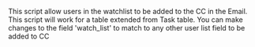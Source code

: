 This script allow users in the watchlist to be added to the CC in the Email. This script will work for a table extended from Task table. You can make changes to the field 'watch_list' to match to any other user list field to be added to CC
